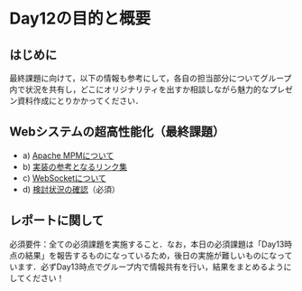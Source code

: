 # Day12の目的と概要

## はじめに

最終課題に向けて，以下の情報も参考にして，各自の担当部分についてグループ内で状況を共有し，どこにオリジナリティを出すか相談しながら魅力的なプレゼン資料作成にとりかかってください．

## Webシステムの超高性能化（最終課題）

-   a) [Apache MPMについて](./about_apache_mpm "Apache MPMについて")
-   b) [実装の参考となるリンク集](./useful_links "実装の参考となるリンク集")
-   c) [WebSocketについて](./websocket "WebSocketについて")
-   d) [検討状況の確認](./conformation_of_status "検討状況の確認")（必須）

## レポートに関して

必須要件：全ての必須課題を実施すること．なお，本日の必須課題は「Day13時点の結果」を報告するものになっているため，後日の実施が難しいものになっています．必ずDay13時点でグループ内で情報共有を行い，結果をまとめるようにしてください！
